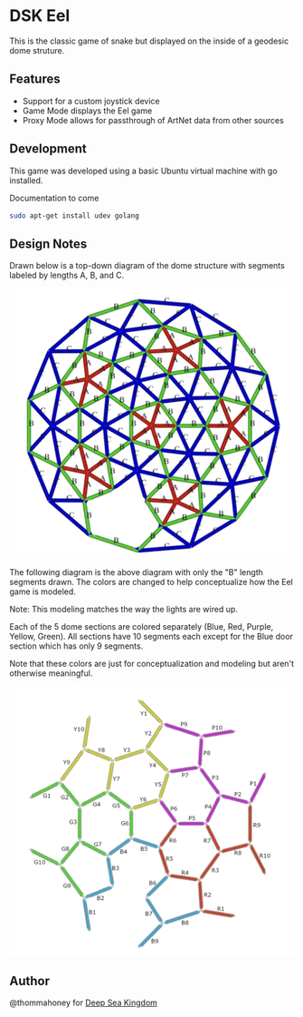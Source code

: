 # DSK Eel

This is the classic game of snake but displayed on the inside of a geodesic dome struture.

## Features

- Support for a custom joystick device
- Game Mode displays the Eel game
- Proxy Mode allows for passthrough of ArtNet data from other sources

## Development

This game was developed using a basic Ubuntu virtual machine with go installed.

Documentation to come

```bash
sudo apt-get install udev golang
```

## Design Notes

Drawn below is a top-down diagram of the dome structure with segments labeled by lengths A, B, and C.

![Dome Diagram](./docs/dome-diagram.png)


The following diagram is the above diagram with only the "B" length segments drawn. The colors are changed to help conceptualize how the Eel game is modeled.

Note: This modeling matches the way the lights are wired up.

Each of the 5 dome sections are colored separately (Blue, Red, Purple, Yellow, Green). All sections have 10 segments each except for the Blue door section which has only 9 segments.

Note that these colors are just for conceptualization and modeling but aren't otherwise meaningful.

![Lights Diagram](./docs/lights-diagram.png)

## Author

@thommahoney for [Deep Sea Kingdom](https://deepseakingdom.com)
